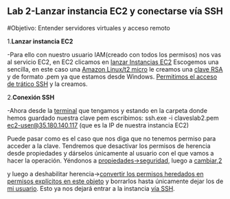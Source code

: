 ## Lab 2-Lanzar instancia EC2 y conectarse vía SSH
#Objetivo: Entender servidores virtuales y acceso remoto

1.**Lanzar instancia EC2**

-Para ello con nuestro usuario IAM(creado con todos los permisos) nos vas al servicio EC2, en EC2 clicamos en [lanzar Instancias EC2](/AWS-labs/lab-2-ecd-ssh/Capturas/1.png)
Escogemos una sencilla, en este caso una [Amazon Linux/t2 micro](/AWS-labs/lab-2-ecd-ssh/Capturas/2.png) le creamos una [clave RSA](/AWS-labs/lab-2-ecd-ssh/Capturas/3.png) y de formato .pem ya que estamos desde Windows.
[Permitimos el acceso de trático SSH](/AWS-labs/lab-2-ecd-ssh/Capturas/4.png) y la creamos.

2.**Conexión SSH**

-Ahora desde la [terminal](/AWS-labs/lab-2-ecd-ssh/Capturas/6.png) que tengamos y estando en la carpeta donde hemos guardado nuestra clave pem escribimos: ssh.exe -i claveslab2.pem ec2-user@35.180.140.117 (que es la IP de nuestra instancia EC2)

Puede pasar como es el caso que nos diga que no tenemos permiso para acceder a la clave. Tendremos que desactivar los permisos de herencia desde propiedades y dárselos únicamente al usuario con el que vamos a hacer la operación. Yéndonos a [propiedades->seguridad](/AWS-labs/lab-2-ecd-ssh/Capturas/7.png), luego a [cambiar](/AWS-labs/lab-2-ecd-ssh/Capturas/8.png),[2](/AWS-labs/lab-2-ecd-ssh/Capturas/9.png)

y luego a deshabilitar herencia->[convertir los permisos heredados en permisos explícitos en este objeto](/AWS-labs/lab-2-ecd-ssh/Capturas/10.png) y borrarlos hasta únicamente dejar los de [mi usuario](/AWS-labs/lab-2-ecd-ssh/Capturas/11.png). Esto ya nos dejará entrar a la instancia [vía SSH](/AWS-labs/lab-2-ecd-ssh/Capturas/13.png).
